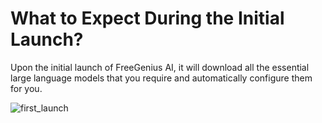 # What to Expect During the Initial Launch?

Upon the initial launch of FreeGenius AI, it will download all the essential large language models that you require and automatically configure them for you.

![first_launch](https://github.com/eliranwong/freegenius/assets/25262722/c000f589-d122-433e-b89b-1936af031356)
